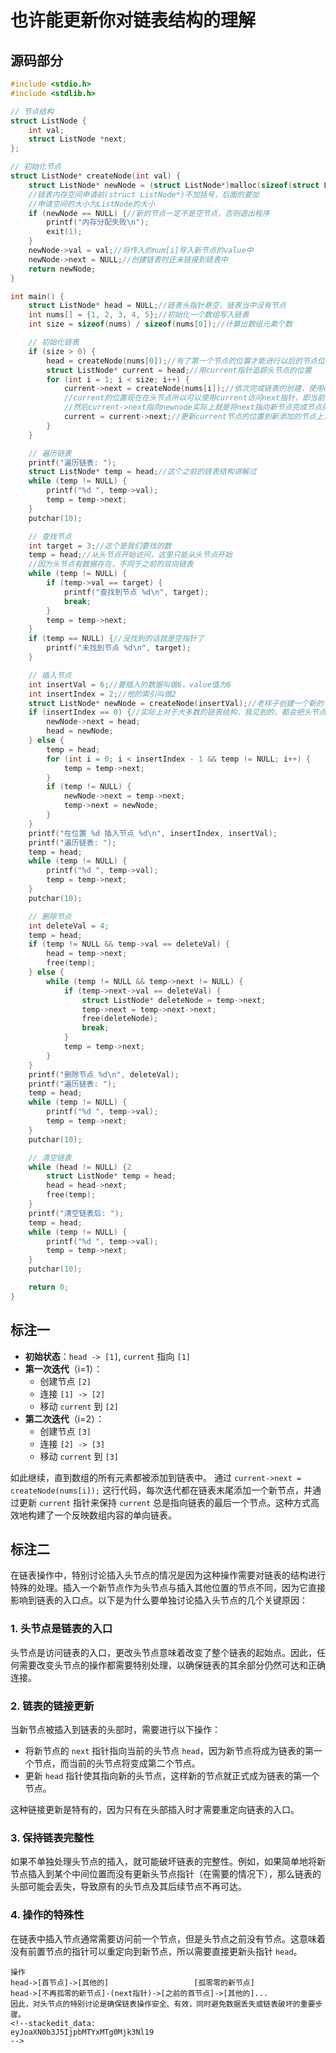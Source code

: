 
# 也许能更新你对链表结构的理解

## 源码部分
```c
#include <stdio.h>
#include <stdlib.h>

// 节点结构
struct ListNode {
    int val;
    struct ListNode *next;
};

// 初始化节点
struct ListNode* createNode(int val) {
    struct ListNode* newNode = (struct ListNode*)malloc(sizeof(struct ListNode));
    //链表内存空间申请前(struct ListNode*)不加括号，后面的要加
	//申请空间的大小为ListNode的大小 
    if (newNode == NULL) {//新的节点一定不是空节点，否则退出程序 
        printf("内存分配失败\n");
        exit(1);
    }
    newNode->val = val;//将传入的num[i]导入新节点的value中 
    newNode->next = NULL;//创建链表时还未链接到链表中 
    return newNode;
}

int main() {
    struct ListNode* head = NULL;//链表头指针悬空，链表当中没有节点 
    int nums[] = {1, 2, 3, 4, 5};//初始化一个数组写入链表 
    int size = sizeof(nums) / sizeof(nums[0]);//计算出数组元素个数 

    // 初始化链表
    if (size > 0) {
        head = createNode(nums[0]);//有了第一个节点的位置才能进行以后的节点位置跟进 
        struct ListNode* current = head;//用current指针追踪头节点的位置 
        for (int i = 1; i < size; i++) {
            current->next = createNode(nums[i]);//依次完成链表的创建，使用createNode函数创建一个value为num[i]的节点。
			//current的位置现在在头节点所以可以使用current访问next指针，即当前节点位置 
			//然后current->next指向newnode实际上就是将next指向新节点完成节点的介入  
            current = current->next;//更新current节点的位置到新添加的节点上，实际上current总是指向最后一个节点  标注一可视化讲解
        }
    }

    // 遍历链表
    printf("遍历链表: ");
    struct ListNode* temp = head;//这个之前的链表结构讲解过
    while (temp != NULL) {
        printf("%d ", temp->val);
        temp = temp->next;
    }
    putchar(10);

    // 查找节点
    int target = 3;//这个是我们要找的数
    temp = head;//从头节点开始访问，这里只能从头节点开始
    //因为头节点有数据存在，不同于之前的双向链表
    while (temp != NULL) {
        if (temp->val == target) {
            printf("查找到节点 %d\n", target);
            break;
        }
        temp = temp->next;
    }
    if (temp == NULL) {//没找到的话就是空指针了
        printf("未找到节点 %d\n", target);
    }

    // 插入节点
    int insertVal = 6;//要插入的数据叫做6，value值为6
    int insertIndex = 2;//他的索引叫做2
    struct ListNode* newNode = createNode(insertVal);//老样子创建一个新的节点，同时我们使用一个结构体指针接受他。
    if (insertIndex == 0) {//实际上对于大多数的链表结构，我见到的，都会把头节点单独列出来讨论，这里为什么单列，见标注二。
        newNode->next = head;
        head = newNode;
    } else {
        temp = head;
        for (int i = 0; i < insertIndex - 1 && temp != NULL; i++) {
            temp = temp->next;
        }
        if (temp != NULL) {
            newNode->next = temp->next;
            temp->next = newNode;
        }
    }
    printf("在位置 %d 插入节点 %d\n", insertIndex, insertVal);
    printf("遍历链表: ");
    temp = head;
    while (temp != NULL) {
        printf("%d ", temp->val);
        temp = temp->next;
    }
    putchar(10);

    // 删除节点
    int deleteVal = 4;
    temp = head;
    if (temp != NULL && temp->val == deleteVal) {
        head = temp->next;
        free(temp);
    } else {
        while (temp != NULL && temp->next != NULL) {
            if (temp->next->val == deleteVal) {
                struct ListNode* deleteNode = temp->next;
                temp->next = temp->next->next;
                free(deleteNode);
                break;
            }
            temp = temp->next;
        }
    }
    printf("删除节点 %d\n", deleteVal);
    printf("遍历链表: ");
    temp = head;
    while (temp != NULL) {
        printf("%d ", temp->val);
        temp = temp->next;
    }
    putchar(10);

    // 清空链表
    while (head != NULL) {2
        struct ListNode* temp = head;
        head = head->next;
        free(temp);
    }
    printf("清空链表后: ");
    temp = head;
    while (temp != NULL) {
        printf("%d ", temp->val);
        temp = temp->next;
    }
    putchar(10);

    return 0;
}

```


## 标注一

- **初始状态**：`head -> [1]`, `current` 指向 `[1]`
- **第一次迭代**（i=1）：
  - 创建节点 `[2]`
  - 连接 `[1] -> [2]`
  - 移动 `current` 到 `[2]`
- **第二次迭代**（i=2）：
  - 创建节点 `[3]`
  - 连接 `[2] -> [3]`
  - 移动 `current` 到 `[3]`

如此继续，直到数组的所有元素都被添加到链表中。
通过 `current->next = createNode(nums[i]);` 这行代码，每次迭代都在链表末尾添加一个新节点，并通过更新 `current` 指针来保持 `current` 总是指向链表的最后一个节点。这种方式高效地构建了一个反映数组内容的单向链表。

## 标注二

在链表操作中，特别讨论插入头节点的情况是因为这种操作需要对链表的结构进行特殊的处理。插入一个新节点作为头节点与插入其他位置的节点不同，因为它直接影响到链表的入口点。以下是为什么要单独讨论插入头节点的几个关键原因：

### 1. **头节点是链表的入口**
头节点是访问链表的入口，更改头节点意味着改变了整个链表的起始点。因此，任何需要改变头节点的操作都需要特别处理，以确保链表的其余部分仍然可达和正确连接。

### 2. **链表的链接更新**
当新节点被插入到链表的头部时，需要进行以下操作：
- 将新节点的 `next` 指针指向当前的头节点 `head`，因为新节点将成为链表的第一个节点，而当前的头节点将变成第二个节点。
- 更新 `head` 指针使其指向新的头节点，这样新的节点就正式成为链表的第一个节点。

这种链接更新是特有的，因为只有在头部插入时才需要重定向链表的入口。

### 3. **保持链表完整性**
如果不单独处理头节点的插入，就可能破坏链表的完整性。例如，如果简单地将新节点插入到某个中间位置而没有更新头节点指针（在需要的情况下），那么链表的头部可能会丢失，导致原有的头节点及其后续节点不再可达。

### 4. **操作的特殊性**
在链表中插入节点通常需要访问前一个节点，但是头节点之前没有节点。这意味着没有前置节点的指针可以重定向到新节点，所以需要直接更新头指针 `head`。

```
操作
head->[首节点]->[其他的]                   [孤零零的新节点]
head->[不再孤零的新节点]-(next指针)->[之前的首节点]->[其他的]... 
因此，对头节点的特别讨论是确保链表操作安全、有效，同时避免数据丢失或链表破坏的重要步骤。
<!--stackedit_data:
eyJoaXN0b3J5IjpbMTYxMTg0Mjk3Nl19
-->